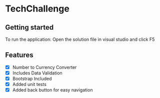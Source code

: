 # TechChallenge

## Getting started
To run the application:
Open the solution file in visual studio and click F5

## Features
- [x] Number to Currency Converter
- [x] Includes Data Validation
- [x] Bootstrap Included
- [x] Added unit tests
- [x] Added back button for easy navigation
